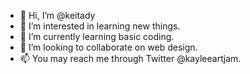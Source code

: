 - 👋 Hi, I’m @keitady
- 👀 I’m interested in learning new things.
- 🌱 I’m currently learning basic coding.
- 💞️ I’m looking to collaborate on web design.
- 📫 You may reach me through Twitter @kayleeartjam.

<!---
keitady/keitady is a ✨ special ✨ repository because its `README.md` (this file) appears on your GitHub profile.
You can click the Preview link to take a look at your changes.
--->
